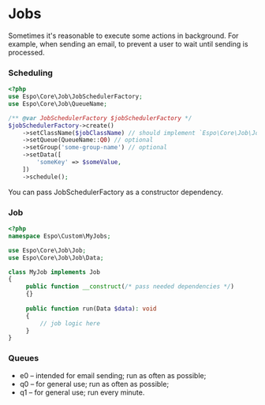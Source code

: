# Jobs

Sometimes it's reasonable to execute some actions in background. For example, when sending an email, to prevent a user to wait until sending is processed. 

### Scheduling

```php
<?php
use Espo\Core\Job\JobSchedulerFactory;
use Espo\Core\Job\QueueName;

/** @var JobSchedulerFactory $jobSchedulerFactory */
$jobSchedulerFactory->create()
    ->setClassName($jobClassName) // should implement `Espo\Core\Job\Job` interface
    ->setQueue(QueueName::Q0) // optional
    ->setGroup('some-group-name') // optional
    ->setData([
        'someKey' => $someValue,
    ])
    ->schedule();
```

You can pass JobSchedulerFactory as a constructor dependency.

### Job

```php
<?php
namespace Espo\Custom\MyJobs;

use Espo\Core\Job\Job;
use Espo\Core\Job\Job\Data;

class MyJob implements Job
{
     public function __construct(/* pass needed dependencies */)
     {}
     
     public function run(Data $data): void
     {
         // job logic here
     }
}
```

### Queues

* e0 – intended for email sending; run as often as possible;
* q0 – for general use; run as often as possible;
* q1 – for general use; run every minute.
